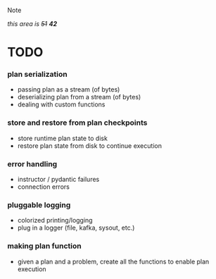 > [!NOTE]
> _this area is ~~51~~ **42**_

# TODO

### plan serialization

* passing plan as a stream (of bytes)
* deserializing plan from a stream (of bytes)
* dealing with custom functions

### store and restore from plan checkpoints

* store runtime plan state to disk
* restore plan state from disk to continue execution

### error handling

* instructor / pydantic failures
* connection errors

### pluggable logging

* colorized printing/logging
* plug in a logger (file, kafka, sysout, etc.)

### making plan function

* given a plan and a problem, create all the functions to enable plan execution
